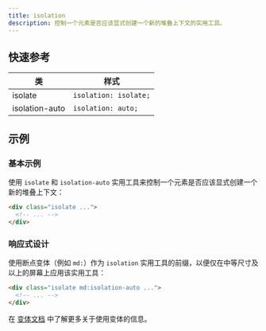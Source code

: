 ```yaml
---
title: isolation
description: 控制一个元素是否应该显式创建一个新的堆叠上下文的实用工具。
---
```


## 快速参考

| 类               | 样式  |
|-----------------|---|
| isolate         |  `isolation: isolate;` |
| isolation-auto  |  `isolation: auto;`|


## 示例
### 基本示例

使用 `isolate` 和 `isolation-auto` 实用工具来控制一个元素是否应该显式创建一个新的堆叠上下文：

```html
<div class="isolate ...">
  <!-- ... -->
</div>
```

### 响应式设计

使用断点变体（例如 `md:`）作为 `isolation` 实用工具的前缀，以便仅在中等尺寸及以上的屏幕上应用该实用工具：

```html
<div class="isolate md:isolation-auto ...">
  <!-- ... -->
</div>
```

在 [变体文档](https://tailwindcss.com/docs/responsive-design) 中了解更多关于使用变体的信息。


